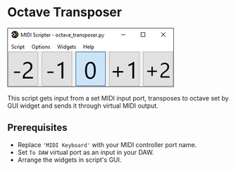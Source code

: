 # Octave Transposer

![](/examples/octave_transposer/screenshot.png)

This script gets input from a set MIDI input port, 
transposes to octave set by GUI widget 
and sends it through virtual MIDI output.

## Prerequisites

- Replace `'MIDI Keyboard'` with your MIDI controller port name.
- Set `To DAW` virtual port as an input in your DAW.
- Arrange the widgets in script's GUI.
